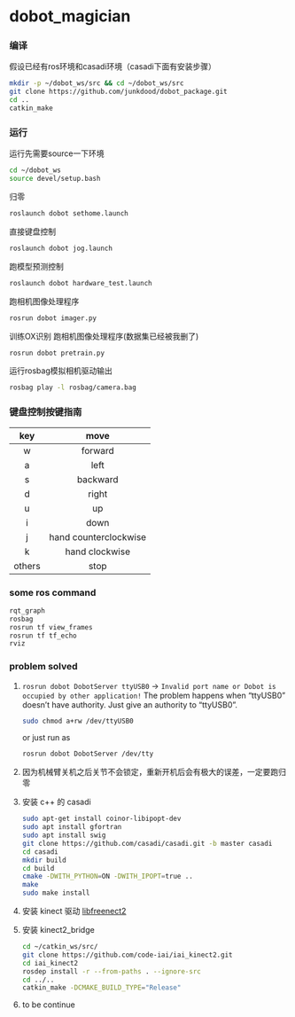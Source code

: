 # dobot_magician

### 编译
假设已经有ros环境和casadi环境（casadi下面有安装步骤）
```sh
mkdir -p ~/dobot_ws/src && cd ~/dobot_ws/src
git clone https://github.com/junkdood/dobot_package.git
cd ..
catkin_make
```

### 运行
运行先需要source一下环境
```sh
cd ~/dobot_ws
source devel/setup.bash
```

归零
```sh
roslaunch dobot sethome.launch
```

直接键盘控制
```sh
roslaunch dobot jog.launch
```

跑模型预测控制
```sh
roslaunch dobot hardware_test.launch
```

跑相机图像处理程序
```sh
rosrun dobot imager.py
```

训练OX识别
跑相机图像处理程序(数据集已经被我删了)
```sh
rosrun dobot pretrain.py
```

运行rosbag模拟相机驱动输出
```sh
rosbag play -l rosbag/camera.bag
```

### 键盘控制按键指南

| key | move |
| :---: | :----: |
|w|forward|
|a|left|
|s|backward|
|d|right|
|u|up|
|i|down|
|j|hand counterclockwise|
|k|hand clockwise|
|others|stop|


### some ros command

```sh
rqt_graph
rosbag
rosrun tf view_frames
rosrun tf tf_echo
rviz
```

### problem solved

1. `rosrun dobot DobotServer ttyUSB0` -> `Invalid port name or Dobot is occupied by other application!`
   The problem happens when “ttyUSB0” doesn’t have authority.
   Just give an authority to “ttyUSB0”.
   ```sh
   sudo chmod a+rw /dev/ttyUSB0
   ```
   or just run as
   ```sh
   rosrun dobot DobotServer /dev/tty
   ```

2. 因为机械臂关机之后关节不会锁定，重新开机后会有极大的误差，一定要跑归零


3. 安装 c++ 的 casadi
   ```sh
   sudo apt-get install coinor-libipopt-dev
   sudo apt install gfortran
   sudo apt install swig
   git clone https://github.com/casadi/casadi.git -b master casadi 
   cd casadi
   mkdir build
   cd build
   cmake -DWITH_PYTHON=ON -DWITH_IPOPT=true ..
   make
   sudo make install
   ```

4. 安装 kinect 驱动
   [libfreenect2](https://github.com/OpenKinect/libfreenect2)

5. 安装 kinect2_bridge
   ```sh
   cd ~/catkin_ws/src/
   git clone https://github.com/code-iai/iai_kinect2.git
   cd iai_kinect2
   rosdep install -r --from-paths . --ignore-src
   cd ../..
   catkin_make -DCMAKE_BUILD_TYPE="Release"
   ```

6. to be continue